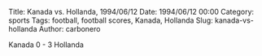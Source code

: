 Title: Kanada vs. Hollanda, 1994/06/12
Date: 1994/06/12 00:00
Category: sports
Tags: football, football scores, Kanada, Hollanda
Slug: kanada-vs-hollanda
Author: carbonero


Kanada 0 - 3 Hollanda
